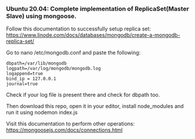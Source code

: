 ### Ubuntu 20.04: Complete implementation of ReplicaSet(Master Slave) using mongoose.

Follow this documentation to successfully setup replica set: https://www.linode.com/docs/databases/mongodb/create-a-mongodb-replica-set/

Go to nano /etc/mongodb.conf and paste the following:
```
dbpath=/var/lib/mongodb                                                                                                                
logpath=/var/log/mongodb/mongodb.log                                                                                                    
logappend=true                                                                                                                          
bind_ip = 127.0.0.1                                                                                                                    
journal=true
```
Check if your log file is present there and check for dbpath too.

Then download this repo, open it in your editor, install node_modules and run it using nodemon index.js

Visit this documentation to perform other operations: https://mongoosejs.com/docs/connections.html
